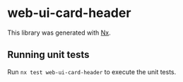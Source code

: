 # web-ui-card-header

This library was generated with [Nx](https://nx.dev).

## Running unit tests

Run `nx test web-ui-card-header` to execute the unit tests.
